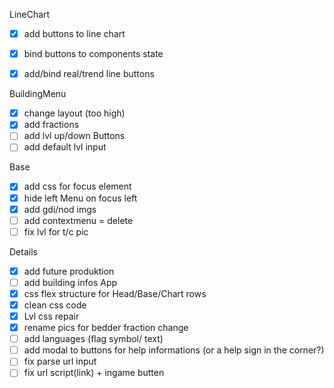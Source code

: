 




LineChart
- [x] add buttons to line chart
- [x] bind buttons to components state
- [x] add/bind real/trend line buttons


BuildingMenu
- [x] change layout (too high)
- [x] add fractions
- [ ] add lvl up/down Buttons
- [ ] add default lvl input

Base
- [x] add css for focus element
- [x] hide left Menu on focus left
- [x] add gdi/nod imgs
- [ ] add contextmenu = delete
- [ ] fix lvl for t/c pic

Details
- [x] add future produktion
- [ ] add building infos
App
- [x] css flex structure for Head/Base/Chart rows
- [x] clean css code
- [x] Lvl css repair
- [x] rename pics for bedder fraction change
- [ ] add languages (flag symbol/ text)
- [ ] add modal to buttons for help informations (or a help sign in the corner?)
- [ ] fix parse url input
- [ ] fix url script(link) + ingame butten
